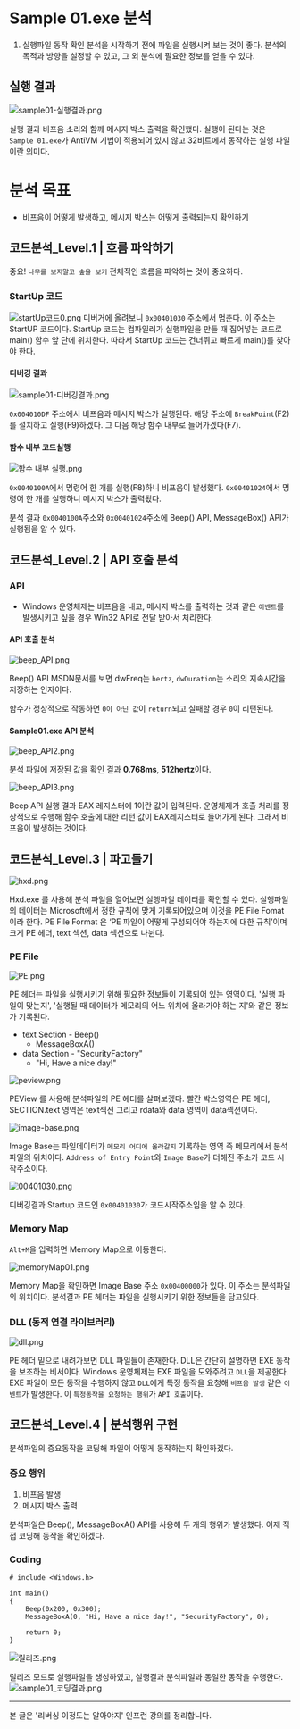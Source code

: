 # Sample 01.exe 분석

1. 실행파일 동작 확인
   분석을 시작하기 전에 파일을 실행시켜 보는 것이 좋다. 분석의 목적과 방향을
   설정할 수 있고, 그 외 분석에 필요한 정보를 얻을 수 있다.

## 실행 결과

![sample01-실행결과.png](https://images.velog.io/post-images/jjewqm/10373ac0-4285-11ea-b241-bd2f170b4f1c/sample01-실행결과.png)

실행 결과 비프음 소리와 함께 메시지 박스 출력을 확인했다. 실행이 된다는 것은 `Sample 01.exe`가 AntiVM 기법이 적용되어 있지 않고 32비트에서 동작하는 실행 파일이란 의미다.

# 분석 목표

- 비프음이 어떻게 발생하고, 메시지 박스는 어떻게 출력되는지 확인하기

## 코드분석\_Level.1 | 흐름 파악하기

중요! `나무를 보지말고 숲을 보기`
전체적인 흐름을 파악하는 것이 중요하다.

### StartUp 코드

![startUp코드0.png](https://images.velog.io/post-images/jjewqm/bc0b6e80-4289-11ea-8726-452aa24104a7/startUp코드0.png)
디버거에 올려보니 `0x00401030` 주소에서 멈춘다. 이 주소는 StartUP 코드이다.
StartUp 코드는 컴파일러가 실행파일을 만들 때 집어넣는 코드로 main() 함수 앞 단에 위치한다.
따라서 StartUp 코드는 건너뛰고 빠르게 main()를 찾아야 한다.

#### 디버깅 결과

![sample01-디버깅결과.png](https://images.velog.io/post-images/jjewqm/5bbf2df0-4289-11ea-9bec-2b631bf4fdeb/sample01-디버깅결과.png)

`0x004010DF` 주소에서 비프음과 메시지 박스가 실행된다. 해당 주소에 `BreakPoint`(F2)를 설치하고 실행(F9)하겠다. 그 다음 해당 함수 내부로 들어가겠다(F7).

#### 함수 내부 코드실행

![함수 내부 실행.png](https://images.velog.io/post-images/jjewqm/6437e1e0-428c-11ea-9278-d1fcd207a4e8/함수-내부-실행.png)

`0x0040100A`에서 명령어 한 개를 실행(F8)하니 비프음이 발생했다.
`0x00401024`에서 명령어 한 개를 실행하니 메시지 박스가 출력됬다.

분석 결과 `0x0040100A`주소와 `0x00401024`주소에 Beep() API, MessageBox() API가 실행됨을
알 수 있다.

## 코드분석\_Level.2 | API 호출 분석

### API

- Windows 운영체제는 비프음을 내고, 메시지 박스를 출력하는 것과 같은 `이벤트`를 발생시키고 싶을 경우 Win32 API로 전달 받아서 처리한다.

#### API 호출 분석

![beep_API.png](https://images.velog.io/post-images/jjewqm/1abc8db0-4811-11ea-8d96-e977c864a12a/beepAPI.png)

Beep() API MSDN문서를 보면 dwFreq는 `hertz`, `dwDuration`는 소리의 지속시간을 저장하는 인자이다.

함수가 정상적으로 작동하면 `0이 아닌 값`이 `return`되고 실패할 경우 `0`이 리턴된다.

#### Sample01.exe API 분석

![beep_API2.png](https://images.velog.io/post-images/jjewqm/739a7e10-4811-11ea-ade4-5d87fd8e5cb7/beepAPI2.png)

분석 파일에 저장된 값을 확인 결과 **0.768ms**, **512hertz**이다.

![beep_API3.png](https://images.velog.io/post-images/jjewqm/19c598a0-4813-11ea-808a-fd2499a972e2/beepAPI3.png)

Beep API 실행 결과 EAX 레지스터에 1이란 값이 입력된다.
운영체제가 호출 처리를 정상적으로 수행해 함수 호출에 대한 리턴 값이 EAX레지스터로 들어가게 된다. 그래서 비프음이 발생하는 것이다.

## 코드분석\_Level.3 | 파고들기

![hxd.png](https://images.velog.io/post-images/jjewqm/23d55bc0-4820-11ea-a6f2-cff7049c3a58/hxd.png)

Hxd.exe 를 사용해 분석 파일을 열어보면 실행파일 데이터를 확인할 수 있다.
실행파일의 데이터는 Microsoft에서 정한 규칙에 맞게 기록되어있으며 이것을 PE File Fomat이라 한다. PE File Format 은 ‘PE 파일이 어떻게 구성되어야 하는지에 대한 규칙’이며 크게
PE 헤더, text 섹션, data 섹션으로 나뉜다.

### PE File

![PE.png](https://images.velog.io/post-images/jjewqm/7e854d00-4820-11ea-a6f2-cff7049c3a58/PE.png)

PE 헤더는 파일을 실행시키기 위해 필요한 정보들이 기록되어 있는 영역이다.
'실행 파일이 맞는지', '실행될 때 데이터가 메모리의 어느 위치에 올라가야 하는 지'와 같은 정보가 기록된다.

- text Section - Beep()
  - MessageBoxA()
- data Section - "SecurityFactory"
  - "Hi, Have a nice day!"

![peview.png](https://images.velog.io/post-images/jjewqm/14c20910-4822-11ea-8221-4da73859da2d/peview.png)

PEView 를 사용해 분석파일의 PE 헤더를 살펴보겠다.
빨간 박스영역은 PE 헤더, SECTION.text 영역은 text섹션 그리고 rdata와 data 영역이 data섹션이다.

![image-base.png](https://images.velog.io/post-images/jjewqm/7d2beca0-4822-11ea-a6f2-cff7049c3a58/image-base.png)

Image Base는 파일데이터가 `메모리 어디에 올라갈지` 기록하는 영역 즉 메모리에서 분석파일의 위치이다.
`Address of Entry Point`와 `Image Base`가 더해진 주소가 코드 시작주소이다.

![00401030.png](https://images.velog.io/post-images/jjewqm/1d595370-4823-11ea-a70e-e13598bae77a/00401030.png)

디버깅결과 Startup 코드인 `0x00401030`가 코드시작주소임을 알 수 있다.

### Memory Map

`Alt+M`을 입력하면 Memory Map으로 이동한다.

![memoryMap01.png](https://images.velog.io/post-images/jjewqm/e506ba20-4823-11ea-841e-717d6f58d90d/memoryMap01.png)

Memory Map을 확인하면 Image Base 주소 `0x00400000`가 있다. 이 주소는 분석파일의 위치이다.
분석결과 PE 헤더는 파일을 실행시키기 위한 정보들을 담고있다.

### DLL (동적 연결 라이브러리)

![dll.png](https://images.velog.io/post-images/jjewqm/7d97e2f0-4824-11ea-841e-717d6f58d90d/dll.png)

PE 헤더 밑으로 내려가보면 DLL 파일들이 존재한다.
DLL은 간단히 설명하면 EXE 동작을 보조하는 비서이다.
Windows 운영체제는 EXE 파일을 도와주려고 `DLL`을 제공한다. EXE 파일이 모든 동작을 수행하지 않고 `DLL`에게 특정 동작을 요청해 `비프음 발생` 같은 `이벤트`가 발생한다.
이 `특정동작을 요청하는 행위`가 `API 호출`이다.

## 코드분석\_Level.4 | 분석행위 구현

분석파일의 중요동작을 코딩해 파일이 어떻게 동작하는지 확인하겠다.

### 중요 행위

1. 비프음 발생
2. 메시지 박스 출력

분석파일은 Beep(), MessageBoxA() API를 사용해 두 개의 행위가 발생했다.
이제 직접 코딩해 동작을 확인하겠다.

### Coding

```
# include <Windows.h>

int main()
{
	Beep(0x200, 0x300);
	MessageBoxA(0, "Hi, Have a nice day!", "SecurityFactory", 0);

    return 0;
}
```

![릴리즈.png](https://images.velog.io/post-images/jjewqm/e67ad800-482d-11ea-81e1-79cd3f96fe24/릴리즈.png)

릴리즈 모드로 실행파일을 생성하였고, 실행결과 분석파일과 동일한 동작을 수행한다.
![sample01_코딩결과.png](https://images.velog.io/post-images/jjewqm/46e21aa0-482e-11ea-b304-4b2307a19410/sample01코딩결과.png)

---

본 글은 '리버싱 이정도는 알아야지' 인프런 강의를 정리합니다.
